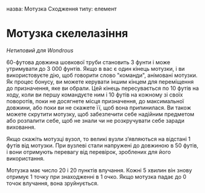 назва: Мотузка Сходження типу: елемент

# Мотузка скелелазіння
_Нетиповий для Wondrous_

60-футова довжина шовкової труби становить 3 фунти і може утримувати до 3 000 фунтів. Якщо в вас є один кінець мотузки, і ви використовуєте дію, щоб говорити слово "команди", анімовані мотузки. Як процес бонусу, ви можете керувати іншим кінцем для переміщення до призначення, яке ви обрали. Цей кінець пересувається по 10 футів на ходу, коли ви першу командуєте ним і 10 футів на кожному зі своїх поворотів, поки не досягнете місця призначення, до максимальної довжини, або поки ви не скажете її, щоб вона припинилася. Ви також можете скрутити мотузку, щоб забезпечити себе надійним предметом або розпалити себе, щоб не знали чи не розкручувати себе заради виховання.

Якщо скажіть мотузці вузол, то великі вузли з’являються на відстані 1 футів від мотузки. При вузлеві стали напружені до довжиною в 50 футів, і вони отримують перевагу від перевірок, зроблених для його використання.

Мотузка має число 20 і 20 пунктів влучання. Кожні 5 хвилин він знову отримує 1 точку при знаходженні в 1 очко. Якщо мотузка падає до 0 точок влучання, вона зруйнується.